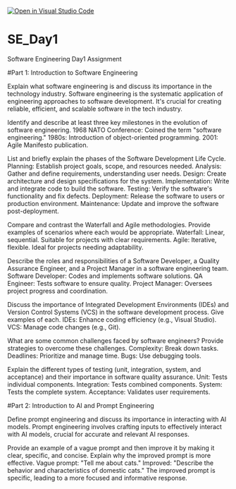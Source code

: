 [![Open in Visual Studio Code](https://classroom.github.com/assets/open-in-vscode-2e0aaae1b6195c2367325f4f02e2d04e9abb55f0b24a779b69b11b9e10269abc.svg)](https://classroom.github.com/online_ide?assignment_repo_id=15742982&assignment_repo_type=AssignmentRepo)
# SE_Day1
Software Engineering Day1 Assignment

#Part 1: Introduction to Software Engineering

Explain what software engineering is and discuss its importance in the technology industry.
Software engineering is the systematic application of engineering approaches to software development. It's crucial for creating reliable, efficient, and scalable software in the tech industry.

Identify and describe at least three key milestones in the evolution of software engineering.
1968 NATO Conference: Coined the term "software engineering."
1980s: Introduction of object-oriented programming.
2001: Agile Manifesto publication.

List and briefly explain the phases of the Software Development Life Cycle.
Planning: Establish project goals, scope, and resources needed.
Analysis: Gather and define requirements, understanding user needs.
Design: Create architecture and design specifications for the system.
Implementation: Write and integrate code to build the software.
Testing: Verify the software's functionality and fix defects.
Deployment: Release the software to users or production environment.
Maintenance: Update and improve the software post-deployment.

Compare and contrast the Waterfall and Agile methodologies. Provide examples of scenarios where each would be appropriate.
Waterfall: Linear, sequential. Suitable for projects with clear requirements.
Agile: Iterative, flexible. Ideal for projects needing adaptability.

Describe the roles and responsibilities of a Software Developer, a Quality Assurance Engineer, and a Project Manager in a software engineering team.
Software Developer: Codes and implements software solutions.
QA Engineer: Tests software to ensure quality.
Project Manager: Oversees project progress and coordination.

Discuss the importance of Integrated Development Environments (IDEs) and Version Control Systems (VCS) in the software development process. Give examples of each.
IDEs: Enhance coding efficiency (e.g., Visual Studio).
VCS: Manage code changes (e.g., Git).

What are some common challenges faced by software engineers? Provide strategies to overcome these challenges.
Complexity: Break down tasks.
Deadlines: Prioritize and manage time.
Bugs: Use debugging tools.

Explain the different types of testing (unit, integration, system, and acceptance) and their importance in software quality assurance.
Unit: Tests individual components.
Integration: Tests combined components.
System: Tests the complete system.
Acceptance: Validates user requirements.

#Part 2: Introduction to AI and Prompt Engineering


Define prompt engineering and discuss its importance in interacting with AI models.
Prompt engineering involves crafting inputs to effectively interact with AI models, crucial for accurate and relevant AI responses.

Provide an example of a vague prompt and then improve it by making it clear, specific, and concise. Explain why the improved prompt is more effective.
Vague prompt: "Tell me about cats."
Improved: "Describe the behavior and characteristics of domestic cats."
 The improved prompt is specific, leading to a more focused and informative response.